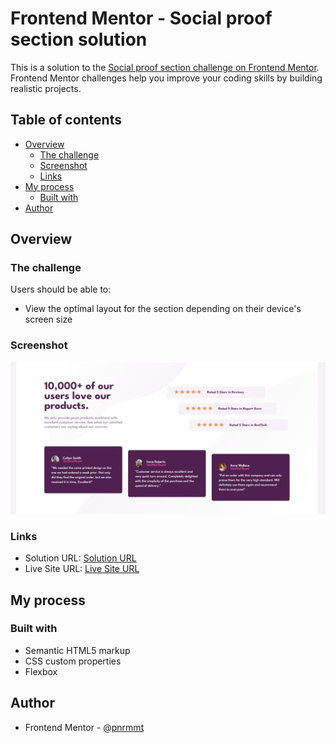 

# Frontend Mentor - Social proof section solution

This is a solution to the [Social proof section challenge on Frontend Mentor](https://www.frontendmentor.io/challenges/social-proof-section-6e0qTv_bA). Frontend Mentor challenges help you improve your coding skills by building realistic projects. 

## Table of contents

- [Overview](#overview)
  - [The challenge](#the-challenge)
  - [Screenshot](#screenshot)
  - [Links](#links)
- [My process](#my-process)
  - [Built with](#built-with)
- [Author](#author)


## Overview

### The challenge

Users should be able to:

- View the optimal layout for the section depending on their device's screen size

### Screenshot

![](./images/soci.PNG)

### Links

- Solution URL: [Solution URL](https://github.com/pnrmmt/frontendmentor-newbie10)
- Live Site URL: [Live Site URL](https://pnrmmt.github.io/frontendmentor-newbie10/)

## My process

### Built with

- Semantic HTML5 markup
- CSS custom properties
- Flexbox


## Author

- Frontend Mentor - [@pnrmmt](https://www.frontendmentor.io/profile/pnrmmt)

